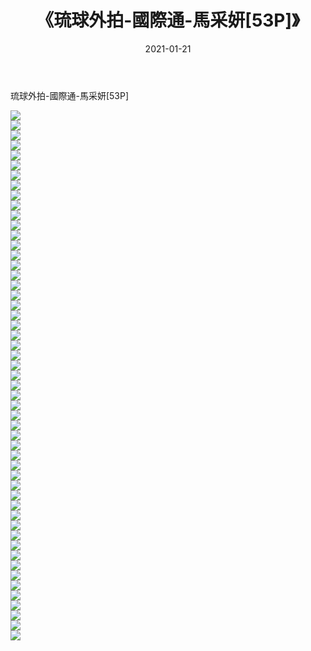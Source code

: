 ﻿---
layout: post
title:  《琉球外拍-國際通-馬采妍[53P]》
date:   2021-01-21
img: http://pic.660000.xyz/1:down/唯美/2021/琉球外拍-國際通-馬采妍[53P]/000.jpg
categories: [美女, 清纯, 唯美]
---

琉球外拍-國際通-馬采妍[53P]

  ![](http://pic.660000.xyz/1:down/唯美/2021/琉球外拍-國際通-馬采妍[53P]/001.jpg) <br> ![](http://pic.660000.xyz/1:down/唯美/2021/琉球外拍-國際通-馬采妍[53P]/002.jpg) <br> ![](http://pic.660000.xyz/1:down/唯美/2021/琉球外拍-國際通-馬采妍[53P]/003.jpg) <br> ![](http://pic.660000.xyz/1:down/唯美/2021/琉球外拍-國際通-馬采妍[53P]/004.jpg) <br> ![](http://pic.660000.xyz/1:down/唯美/2021/琉球外拍-國際通-馬采妍[53P]/005.jpg) <br> ![](http://pic.660000.xyz/1:down/唯美/2021/琉球外拍-國際通-馬采妍[53P]/006.jpg) <br> ![](http://pic.660000.xyz/1:down/唯美/2021/琉球外拍-國際通-馬采妍[53P]/007.jpg) <br> ![](http://pic.660000.xyz/1:down/唯美/2021/琉球外拍-國際通-馬采妍[53P]/008.jpg) <br> ![](http://pic.660000.xyz/1:down/唯美/2021/琉球外拍-國際通-馬采妍[53P]/009.jpg) <br> ![](http://pic.660000.xyz/1:down/唯美/2021/琉球外拍-國際通-馬采妍[53P]/010.jpg) <br> ![](http://pic.660000.xyz/1:down/唯美/2021/琉球外拍-國際通-馬采妍[53P]/011.jpg) <br> ![](http://pic.660000.xyz/1:down/唯美/2021/琉球外拍-國際通-馬采妍[53P]/012.jpg) <br> ![](http://pic.660000.xyz/1:down/唯美/2021/琉球外拍-國際通-馬采妍[53P]/013.jpg) <br> ![](http://pic.660000.xyz/1:down/唯美/2021/琉球外拍-國際通-馬采妍[53P]/014.jpg) <br> ![](http://pic.660000.xyz/1:down/唯美/2021/琉球外拍-國際通-馬采妍[53P]/015.jpg) <br> ![](http://pic.660000.xyz/1:down/唯美/2021/琉球外拍-國際通-馬采妍[53P]/016.jpg) <br> ![](http://pic.660000.xyz/1:down/唯美/2021/琉球外拍-國際通-馬采妍[53P]/017.jpg) <br> ![](http://pic.660000.xyz/1:down/唯美/2021/琉球外拍-國際通-馬采妍[53P]/018.jpg) <br> ![](http://pic.660000.xyz/1:down/唯美/2021/琉球外拍-國際通-馬采妍[53P]/019.jpg) <br> ![](http://pic.660000.xyz/1:down/唯美/2021/琉球外拍-國際通-馬采妍[53P]/020.jpg) <br> ![](http://pic.660000.xyz/1:down/唯美/2021/琉球外拍-國際通-馬采妍[53P]/021.jpg) <br> ![](http://pic.660000.xyz/1:down/唯美/2021/琉球外拍-國際通-馬采妍[53P]/022.jpg) <br> ![](http://pic.660000.xyz/1:down/唯美/2021/琉球外拍-國際通-馬采妍[53P]/023.jpg) <br> ![](http://pic.660000.xyz/1:down/唯美/2021/琉球外拍-國際通-馬采妍[53P]/024.jpg) <br> ![](http://pic.660000.xyz/1:down/唯美/2021/琉球外拍-國際通-馬采妍[53P]/025.jpg) <br> ![](http://pic.660000.xyz/1:down/唯美/2021/琉球外拍-國際通-馬采妍[53P]/026.jpg) <br> ![](http://pic.660000.xyz/1:down/唯美/2021/琉球外拍-國際通-馬采妍[53P]/027.jpg) <br> ![](http://pic.660000.xyz/1:down/唯美/2021/琉球外拍-國際通-馬采妍[53P]/028.jpg) <br> ![](http://pic.660000.xyz/1:down/唯美/2021/琉球外拍-國際通-馬采妍[53P]/029.jpg) <br> ![](http://pic.660000.xyz/1:down/唯美/2021/琉球外拍-國際通-馬采妍[53P]/030.jpg) <br> ![](http://pic.660000.xyz/1:down/唯美/2021/琉球外拍-國際通-馬采妍[53P]/031.jpg) <br> ![](http://pic.660000.xyz/1:down/唯美/2021/琉球外拍-國際通-馬采妍[53P]/032.jpg) <br> ![](http://pic.660000.xyz/1:down/唯美/2021/琉球外拍-國際通-馬采妍[53P]/033.jpg) <br> ![](http://pic.660000.xyz/1:down/唯美/2021/琉球外拍-國際通-馬采妍[53P]/034.jpg) <br> ![](http://pic.660000.xyz/1:down/唯美/2021/琉球外拍-國際通-馬采妍[53P]/035.jpg) <br> ![](http://pic.660000.xyz/1:down/唯美/2021/琉球外拍-國際通-馬采妍[53P]/036.jpg) <br> ![](http://pic.660000.xyz/1:down/唯美/2021/琉球外拍-國際通-馬采妍[53P]/037.jpg) <br> ![](http://pic.660000.xyz/1:down/唯美/2021/琉球外拍-國際通-馬采妍[53P]/038.jpg) <br> ![](http://pic.660000.xyz/1:down/唯美/2021/琉球外拍-國際通-馬采妍[53P]/039.jpg) <br> ![](http://pic.660000.xyz/1:down/唯美/2021/琉球外拍-國際通-馬采妍[53P]/040.jpg) <br> ![](http://pic.660000.xyz/1:down/唯美/2021/琉球外拍-國際通-馬采妍[53P]/041.jpg) <br> ![](http://pic.660000.xyz/1:down/唯美/2021/琉球外拍-國際通-馬采妍[53P]/042.jpg) <br> ![](http://pic.660000.xyz/1:down/唯美/2021/琉球外拍-國際通-馬采妍[53P]/043.jpg) <br> ![](http://pic.660000.xyz/1:down/唯美/2021/琉球外拍-國際通-馬采妍[53P]/044.jpg) <br> ![](http://pic.660000.xyz/1:down/唯美/2021/琉球外拍-國際通-馬采妍[53P]/045.jpg) <br> ![](http://pic.660000.xyz/1:down/唯美/2021/琉球外拍-國際通-馬采妍[53P]/046.jpg) <br> ![](http://pic.660000.xyz/1:down/唯美/2021/琉球外拍-國際通-馬采妍[53P]/047.jpg) <br> ![](http://pic.660000.xyz/1:down/唯美/2021/琉球外拍-國際通-馬采妍[53P]/048.jpg) <br> ![](http://pic.660000.xyz/1:down/唯美/2021/琉球外拍-國際通-馬采妍[53P]/049.jpg) <br> ![](http://pic.660000.xyz/1:down/唯美/2021/琉球外拍-國際通-馬采妍[53P]/050.jpg) <br> ![](http://pic.660000.xyz/1:down/唯美/2021/琉球外拍-國際通-馬采妍[53P]/051.jpg) <br> ![](http://pic.660000.xyz/1:down/唯美/2021/琉球外拍-國際通-馬采妍[53P]/052.jpg) <br> ![](http://pic.660000.xyz/1:down/唯美/2021/琉球外拍-國際通-馬采妍[53P]/053.jpg) <br>